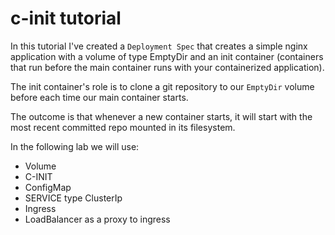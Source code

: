 # c-init tutorial

In this tutorial I've created a `Deployment Spec` that creates a simple nginx application with a volume of type EmptyDir and an init container (containers that run before the main container runs with your containerized application).

The init container's role is to clone a git repository to our `EmptyDir` volume before each time our main container starts.

The outcome is that whenever a new container starts, it will start with the most recent committed repo mounted in its filesystem.

In the following lab we will use:

* Volume
* C-INIT
* ConfigMap
* SERVICE type ClusterIp
* Ingress
* LoadBalancer as a proxy to ingress
 



